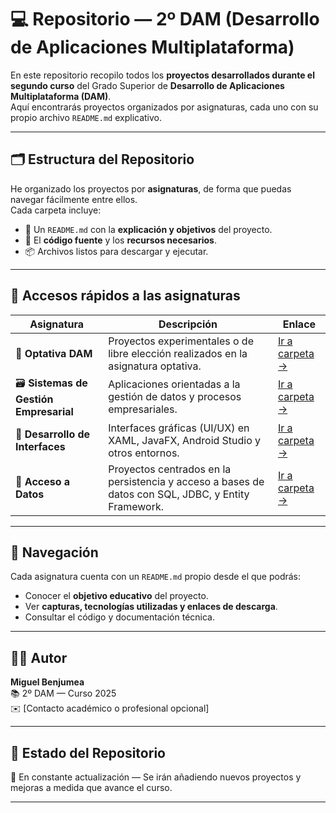 # 💻 Repositorio — 2º DAM (Desarrollo de Aplicaciones Multiplataforma)

En este repositorio recopilo todos los **proyectos desarrollados durante el segundo curso** del Grado Superior de **Desarrollo de Aplicaciones Multiplataforma (DAM)**.  
Aquí encontrarás proyectos organizados por asignaturas, cada uno con su propio archivo `README.md` explicativo.

---

## 🗂️ Estructura del Repositorio

He organizado los proyectos por **asignaturas**, de forma que puedas navegar fácilmente entre ellos.  
Cada carpeta incluye:
- 📘 Un `README.md` con la **explicación y objetivos** del proyecto.  
- 🧩 El **código fuente** y los **recursos necesarios**.  
- 📦 Archivos listos para descargar y ejecutar.  

---

## 🚀 Accesos rápidos a las asignaturas

| Asignatura | Descripción | Enlace |
|-------------|--------------|--------|
| 🧠 **Optativa DAM** | Proyectos experimentales o de libre elección realizados en la asignatura optativa. | [Ir a carpeta →](./optativa_dam) |
| 🗃️ **Sistemas de Gestión Empresarial** | Aplicaciones orientadas a la gestión de datos y procesos empresariales. | [Ir a carpeta →](./sistemas_de_gestion_empresarial) |
| 🎨 **Desarrollo de Interfaces** | Interfaces gráficas (UI/UX) en XAML, JavaFX, Android Studio y otros entornos. | [Ir a carpeta →](./desarrollo_de_interfaces) |
| 🔌 **Acceso a Datos** | Proyectos centrados en la persistencia y acceso a bases de datos con SQL, JDBC, y Entity Framework. | [Ir a carpeta →](./acceso_a_datos) |

---

## 📖 Navegación
Cada asignatura cuenta con un `README.md` propio desde el que podrás:
- Conocer el **objetivo educativo** del proyecto.  
- Ver **capturas, tecnologías utilizadas y enlaces de descarga**.  
- Consultar el código y documentación técnica.  

---

## 🧑‍💻 Autor
**Miguel Benjumea**  
📚 2º DAM — Curso 2025  
✉️ [Contacto académico o profesional opcional]

---

## 🏁 Estado del Repositorio
📅 En constante actualización — Se irán añadiendo nuevos proyectos y mejoras a medida que avance el curso.

---
